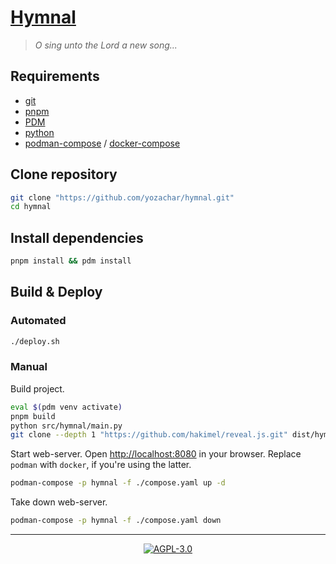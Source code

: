 # [Hymnal](https://yozachar.github.io/hymnal/)

> _O sing unto the Lord a new song..._

## Requirements

- [git](https://git-scm.com/)
- [pnpm](https://pnpm.io/)
- [PDM](https://pdm.fming.dev/latest/)
- [python](https://www.python.org/)
- [podman-compose](https://github.com/containers/podman-compose) / [docker-compose](https://github.com/docker/compose)

## Clone repository

```sh
git clone "https://github.com/yozachar/hymnal.git"
cd hymnal
```

## Install dependencies

```sh
pnpm install && pdm install
```

## Build & Deploy

### Automated

```sh
./deploy.sh
```

### Manual

Build project.

```sh
eval $(pdm venv activate)
pnpm build
python src/hymnal/main.py
git clone --depth 1 "https://github.com/hakimel/reveal.js.git" dist/hymnal/lib/reveal.js
```

Start web-server. Open <http://localhost:8080> in your browser. Replace `podman` with `docker`, if you're using the latter.

```sh
podman-compose -p hymnal -f ./compose.yaml up -d
```

Take down web-server.

```sh
podman-compose -p hymnal -f ./compose.yaml down
```

---

<div style="text-align:center">

[![AGPL-3.0](https://upload.wikimedia.org/wikipedia/commons/0/06/AGPLv3_Logo.svg)](https://wikipedia.org/wiki/GNU_Affero_General_Public_License)

</div>
